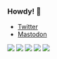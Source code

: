 ### Howdy! 🤠

* <a rel="me" href="https://twitter.com/majorhayden">Twitter</a>
* <a rel="me" href="https://mastodon.social/@majorhayden">Mastodon</a>

![](https://github-profile-summary-cards.vercel.app/api/cards/profile-details?username=major&theme=nord_dark)
![](https://github-profile-summary-cards.vercel.app/api/cards/repos-per-language?username=major&theme=nord_dark)
![](https://github-profile-summary-cards.vercel.app/api/cards/most-commit-language?username=major&theme=nord_dark)
![](https://github-profile-summary-cards.vercel.app/api/cards/stats?username=major&theme=nord_dark)
![](https://github-profile-summary-cards.vercel.app/api/cards/productive-time?username=major&theme=nord_dark)
